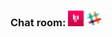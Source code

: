 ### Chat room:  [![gitter](gitter.png)](https://gitter.im/ksis-group/chat)   [![slack](slack.png)](https://ksis.slack.com/messages/chat/) 
